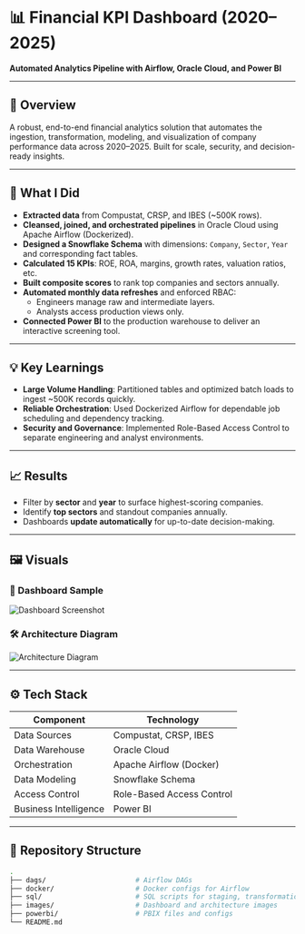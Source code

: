 # 📊 Financial KPI Dashboard (2020–2025)

**Automated Analytics Pipeline with Airflow, Oracle Cloud, and Power BI**

---

## 🚀 Overview

A robust, end-to-end financial analytics solution that automates the ingestion, transformation, modeling, and visualization of company performance data across 2020–2025. Built for scale, security, and decision-ready insights.

---

## 🔧 What I Did

- **Extracted data** from Compustat, CRSP, and IBES (~500K rows).
- **Cleansed, joined, and orchestrated pipelines** in Oracle Cloud using Apache Airflow (Dockerized).
- **Designed a Snowflake Schema** with dimensions: `Company`, `Sector`, `Year` and corresponding fact tables.
- **Calculated 15 KPIs**: ROE, ROA, margins, growth rates, valuation ratios, etc.
- **Built composite scores** to rank top companies and sectors annually.
- **Automated monthly data refreshes** and enforced RBAC:
  - Engineers manage raw and intermediate layers.
  - Analysts access production views only.
- **Connected Power BI** to the production warehouse to deliver an interactive screening tool.

---

## 💡 Key Learnings

- **Large Volume Handling**: Partitioned tables and optimized batch loads to ingest ~500K records quickly.
- **Reliable Orchestration**: Used Dockerized Airflow for dependable job scheduling and dependency tracking.
- **Security and Governance**: Implemented Role-Based Access Control to separate engineering and analyst environments.

---

## 📈 Results

- Filter by **sector** and **year** to surface highest-scoring companies.
- Identify **top sectors** and standout companies annually.
- Dashboards **update automatically** for up-to-date decision-making.

---

## 🖼️ Visuals

### 📌 Dashboard Sample  
![Dashboard Screenshot](images/dashboard_sample.png) 

### 🛠️ Architecture Diagram  
![Architecture Diagram](images/architecture_diagram.png)

---

## ⚙️ Tech Stack

| Component          | Technology                |
|-------------------|---------------------------|
| Data Sources       | Compustat, CRSP, IBES     |
| Data Warehouse     | Oracle Cloud              |
| Orchestration      | Apache Airflow (Docker)   |
| Data Modeling      | Snowflake Schema          |
| Access Control     | Role-Based Access Control |
| Business Intelligence | Power BI              |

---

## 📂 Repository Structure

```bash
.
├── dags/                      # Airflow DAGs
├── docker/                    # Docker configs for Airflow
├── sql/                       # SQL scripts for staging, transformation, and modeling
├── images/                    # Dashboard and architecture images
├── powerbi/                   # PBIX files and configs
└── README.md
